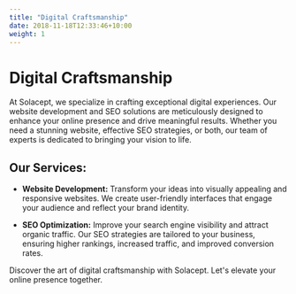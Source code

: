 ```yaml
---
title: "Digital Craftsmanship"
date: 2018-11-18T12:33:46+10:00
weight: 1
---
```


# Digital Craftsmanship

At Solacept, we specialize in crafting exceptional digital experiences. Our website development and SEO solutions are meticulously designed to enhance your online presence and drive meaningful results. Whether you need a stunning website, effective SEO strategies, or both, our team of experts is dedicated to bringing your vision to life.

## Our Services:

- **Website Development:**
  Transform your ideas into visually appealing and responsive websites. We create user-friendly interfaces that engage your audience and reflect your brand identity.

- **SEO Optimization:**
  Improve your search engine visibility and attract organic traffic. Our SEO strategies are tailored to your business, ensuring higher rankings, increased traffic, and improved conversion rates.

Discover the art of digital craftsmanship with Solacept. Let's elevate your online presence together.

